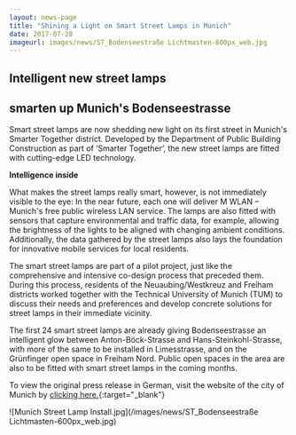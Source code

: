 ```yaml
---
layout: news-page
title: "Shining a Light on Smart Street Lamps in Munich"
date: 2017-07-28
imageurl: images/news/ST_Bodenseestraße Lichtmasten-600px_web.jpg
---
```


<div class="multiline">
<h2><span class="ornament-news">Intelligent new street lamps </span></h2>
<h2><span class="ornament-news">smarten up Munich's Bodenseestrasse</span></h2>
</div>

Smart street lamps are now shedding new light on its first street in Munich's Smarter Together district. Developed by the Department of Public Building Construction as part of ‘Smarter Together’, the new street lamps are fitted with cutting-edge LED technology.

**Intelligence inside**

What makes the street lamps really smart, however, is not immediately visible to the eye: In the near future, each one will deliver M WLAN – Munich's free public wireless LAN service. The lamps are also fitted with sensors that capture environmental and traffic data, for example, allowing the brightness of the lights to be aligned with changing ambient conditions. Additionally, the data gathered by the street lamps also lays the foundation for innovative mobile services for local residents.

The smart street lamps are part of a pilot project, just like the comprehensive and intensive co-design process that preceded them. During this process, residents of the Neuaubing/Westkreuz and Freiham districts worked together with the Technical University of Munich (TUM) to discuss their needs and preferences and develop concrete solutions for street lamps in their immediate vicinity.

The first 24 smart street lamps are already giving Bodenseestrasse an intelligent glow between Anton-Böck-Strasse and Hans-Steinkohl-Strasse, with more of the same to be installed in Limesstrasse, and on the Grünfinger open space in Freiham Nord. Public open spaces in the area are also to be fitted with smart street lamps in the coming months.

To view the original press release in German, visit the website of the city of Munich by [clicking here.](https://www.muenchen.de/rathaus/Stadtverwaltung/Referat-fuer-Arbeit-und-Wirtschaft/Europa/Smart-Cities/News-Smarter-Together-M-nchen/Lichtmasten-Bodenseestrasse.html){:target="_blank"}

![Munich Street Lamp Install.jpg](/images/news/ST_Bodenseestraße Lichtmasten-600px_web.jpg)
